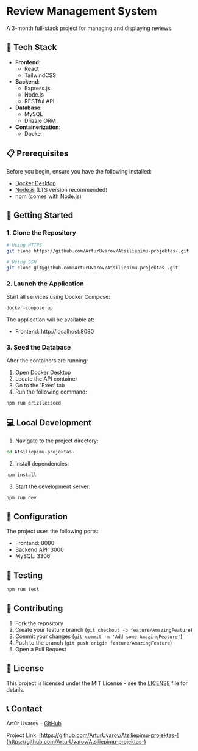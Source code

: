 # Review Management System

A 3-month full-stack project for managing and displaying reviews.

## 🚀 Tech Stack

- **Frontend**: 
  - React
  - TailwindCSS
- **Backend**: 
  - Express.js
  - Node.js
  - RESTful API
- **Database**: 
  - MySQL
  - Drizzle ORM
- **Containerization**: 
  - Docker

## 📋 Prerequisites

Before you begin, ensure you have the following installed:
- [Docker Desktop](https://www.docker.com/products/docker-desktop/)
- [Node.js](https://nodejs.org/) (LTS version recommended)
- npm (comes with Node.js)

## 🚀 Getting Started

### 1. Clone the Repository

```bash
# Using HTTPS
git clone https://github.com/ArturUvarov/Atsiliepimu-projektas-.git

# Using SSH
git clone git@github.com:ArturUvarov/Atsiliepimu-projektas-.git
```

### 2. Launch the Application

Start all services using Docker Compose:

```bash
docker-compose up
```

The application will be available at:
- Frontend: http://localhost:8080

### 3. Seed the Database

After the containers are running:
1. Open Docker Desktop
2. Locate the API container
3. Go to the 'Exec' tab
4. Run the following command:

```bash
npm run drizzle:seed
```

## 💻 Local Development

1. Navigate to the project directory:
```bash
cd Atsiliepimu-projektas-
```

2. Install dependencies:
```bash
npm install
```

3. Start the development server:
```bash
npm run dev
```

## 🔧 Configuration

The project uses the following ports:
- Frontend: 8080
- Backend API: 3000
- MySQL: 3306

## 🧪 Testing

```bash
npm run test
```

## 🤝 Contributing

1. Fork the repository
2. Create your feature branch (`git checkout -b feature/AmazingFeature`)
3. Commit your changes (`git commit -m 'Add some AmazingFeature'`)
4. Push to the branch (`git push origin feature/AmazingFeature`)
5. Open a Pull Request

## 📜 License

This project is licensed under the MIT License - see the [LICENSE](LICENSE) file for details.

## 📞 Contact

Artūr Uvarov - [GitHub](https://github.com/ArturUvarov)

Project Link: [https://github.com/ArturUvarov/Atsiliepimu-projektas-](https://github.com/ArturUvarov/Atsiliepimu-projektas-)
